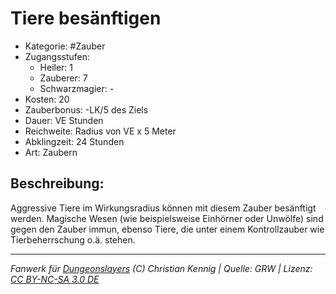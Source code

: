 # Tiere besänftigen  
- Kategorie: #Zauber  
- Zugangsstufen:  
  - Heiler: 1  
  - Zauberer: 7  
  - Schwarzmagier: -  
- Kosten: 20  
- Zauberbonus: -LK/5 des Ziels  
- Dauer: VE Stunden  
- Reichweite: Radius von VE x 5 Meter  
- Abklingzeit: 24 Stunden  
- Art: Zaubern     

## Beschreibung:
Aggressive Tiere im Wirkungsradius können mit diesem Zauber besänftigt werden. Magische Wesen (wie beispielsweise Einhörner oder Unwölfe) sind gegen den Zauber immun, ebenso Tiere, die unter einem Kontrollzauber wie Tierbeherrschung o.ä. stehen.


___
*Fanwerk für [Dungeonslayers](https://www.dungeonslayers.net/) (C) Christian Kennig | Quelle: GRW | Lizenz: [CC BY-NC-SA 3.0 DE](https://creativecommons.org/licenses/by-nc-sa/3.0/de/)*